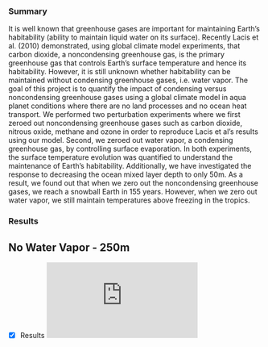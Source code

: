### Summary 
It is well known that greenhouse gases are important for maintaining Earth’s habitability (ability to maintain liquid water on its surface). Recently Lacis et al. (2010) demonstrated, using global climate model experiments, that carbon dioxide, a noncondensing greenhouse gas, is the primary greenhouse gas that controls Earth’s surface temperature and hence its habitability. However, it is still unknown whether habitability can be maintained without condensing greenhouse gases, i.e. water vapor. The goal of this project is to quantify the impact of condensing versus noncondensing greenhouse gases using a global climate model in aqua planet conditions where there are no land processes and no ocean heat transport. We performed two perturbation experiments where we first zeroed out noncondensing greenhouse gases such as carbon dioxide, nitrous oxide, methane and ozone in order to reproduce Lacis et al’s results using our model. Second, we zeroed out water vapor, a condensing greenhouse gas, by controlling surface evaporation. In both experiments, the surface temperature evolution was quantified to understand the maintenance of Earth’s habitability. Additionally, we have investigated the response to decreasing the ocean mixed layer depth to only 50m. As a result, we found out that when we zero out the noncondensing greenhouse gases, we reach a snowball Earth in 155 years. However, when we zero out water vapor, we still maintain temperatures above freezing in the tropics. 

### Results 
## No Water Vapor - 250m 

- [x] Results 
![picture alt](https://github.com/myoussef660/Geophysics/blob/master/Graphs/Earth's_energy_budget.pdf)
  
